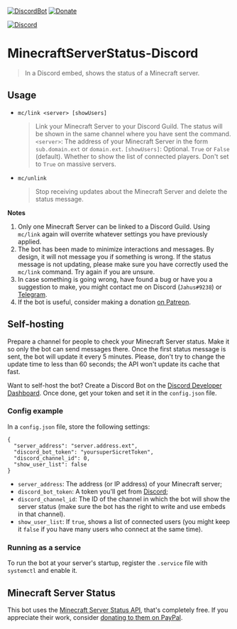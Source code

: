 [![DiscordBot](https://img.shields.io/badge/Discord%20Bot-Invite-blueviolet)](https://discord.com/api/oauth2/authorize?client_id=701526567763050517&permissions=379968&redirect_uri=https%3A%2F%2Fkabyle-gamers.com%2Fminecraft&scope=bot)
[![Donate](https://img.shields.io/badge/Donate-Jahus-ff69b4)](https://www.patreon.com/jahus)

[![Discord](https://img.shields.io/discord/764789719032266752?label=Kabyle%20Minecraft%20on%20Discord)](https://discord.gg/PMHuPpD)

# MinecraftServerStatus-Discord
> In a Discord embed, shows the status of a Minecraft server.

## Usage

* `mc/link <server> [showUsers]`
  > Link your Minecraft Server to your Discord Guild. The status will be shown in the same channel where you have sent the command.
  > `<server>`: The address of your Minecraft Server in the form `sub.domain.ext` or `domain.ext`.
  > `[showUsers]`: Optional. `True` or `False` (default). Whether to show the list of connected players. Don't set to `True` on massive servers.
* `mc/unlink`
  > Stop receiving updates about the Minecraft Server and delete the status message.

**Notes**

1. Only one Minecraft Server can be linked to a Discord Guild. Using `mc/link` again will overrite whatever settings you have previously applied.
1. The bot has been made to minimize interactions and messages. By design, it will not message you if something is wrong. If the status message is not updating, please make sure you have correctly used the `mc/link` command. Try again if you are unsure.
1. In case something is going wrong, have found a bug or have you a suggestion to make, you might contact me on Discord (`Jahus#9238`) or [Telegram](https://t.me/Jahus).
1. If the bot is useful, consider making a donation [on Patreon](https://www.patreon.com/jahus).

## Self-hosting

Prepare a channel for people to check your Minecraft Server status. Make it so only the bot can send messages there. Once the first status message is sent, the bot will update it every 5 minutes. Please, don't try to change the update time to less than 60 seconds; the API won't update its cache that fast.

Want to self-host the bot? Create a Discord Bot on the [Discord Developer Dashboard](https://discord.com/developers/applications/). Once done, get your token and set it in the `config.json` file.

### Config example

In a `config.json` file, store the following settings:

```
{
  "server_address": "server.address.ext",
  "discord_bot_token": "yoursuperSicretToken",
  "discord_channel_id": 0,
  "show_user_list": false
}
```

* `server_address`: The address (or IP address) of your Minecraft server;
* `discord_bot_token`: A token you'll get from [Discord](https://discord.com/developers/applications/);
* `discord_channel_id`: The ID of the channel in which the bot will show the server status (make sure the bot has the right to write and use embeds in that channel).
* `show_user_list`: If `true`, shows a list of connected users (you might keep it `false` if you have many users who connect at the same time).

### Running as a service

To run the bot at your server's startup, register the `.service` file with `systemctl` and enable it.

## Minecraft Server Status
This bot uses the [Minecraft Server Status API](https://mcsrvstat.us/), that's completely free. If you appreciate their work, consider [donating to them on PayPal](https://www.paypal.com/paypalme/spirit55555).
